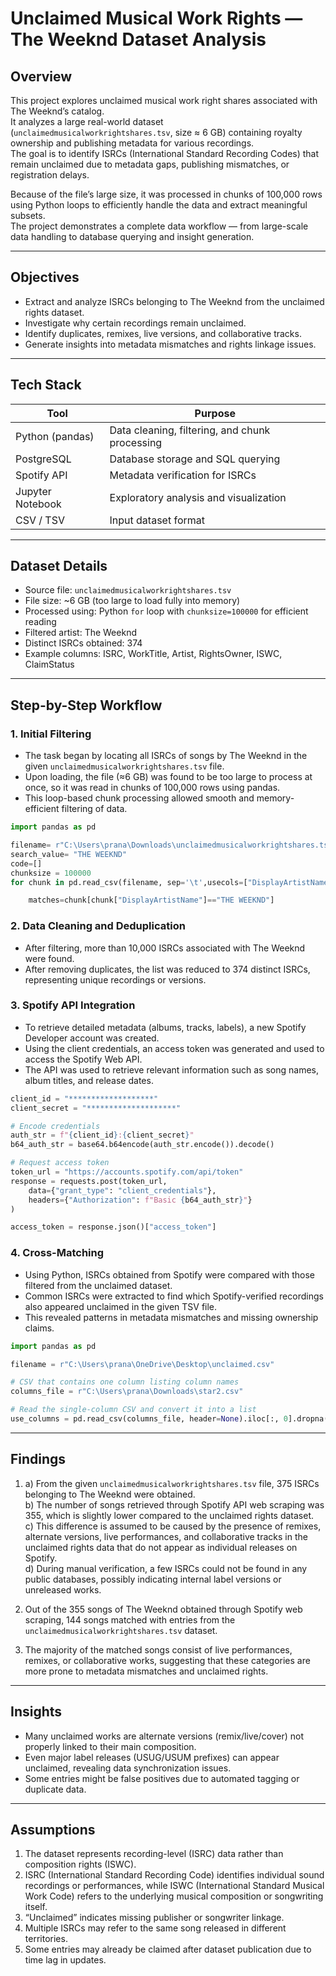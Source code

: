 # Unclaimed Musical Work Rights — The Weeknd Dataset Analysis

## Overview
This project explores unclaimed musical work right shares associated with The Weeknd’s catalog.  
It analyzes a large real-world dataset (`unclaimedmusicalworkrightshares.tsv`, size ≈ 6 GB) containing royalty ownership and publishing metadata for various recordings.  
The goal is to identify ISRCs (International Standard Recording Codes) that remain unclaimed due to metadata gaps, publishing mismatches, or registration delays.

Because of the file’s large size, it was processed in chunks of 100,000 rows using Python loops to efficiently handle the data and extract meaningful subsets.  
The project demonstrates a complete data workflow — from large-scale data handling to database querying and insight generation.

---

## Objectives
- Extract and analyze ISRCs belonging to The Weeknd from the unclaimed rights dataset.  
- Investigate why certain recordings remain unclaimed.  
- Identify duplicates, remixes, live versions, and collaborative tracks.  
- Generate insights into metadata mismatches and rights linkage issues.

---

## Tech Stack
| Tool | Purpose |
|------|----------|
| Python (pandas) | Data cleaning, filtering, and chunk processing |
| PostgreSQL | Database storage and SQL querying |
| Spotify API | Metadata verification for ISRCs |
| Jupyter Notebook | Exploratory analysis and visualization |
| CSV / TSV | Input dataset format |

---

## Dataset Details
- Source file: `unclaimedmusicalworkrightshares.tsv`  
- File size: ~6 GB (too large to load fully into memory)  
- Processed using: Python `for` loop with `chunksize=100000` for efficient reading  
- Filtered artist: The Weeknd  
- Distinct ISRCs obtained: 374  
- Example columns: ISRC, WorkTitle, Artist, RightsOwner, ISWC, ClaimStatus  

---

## Step-by-Step Workflow

### 1. Initial Filtering
- The task began by locating all ISRCs of songs by The Weeknd in the given `unclaimedmusicalworkrightshares.tsv` file.  
- Upon loading, the file (≈6 GB) was found to be too large to process at once, so it was read in chunks of 100,000 rows using pandas.  
- This loop-based chunk processing allowed smooth and memory-efficient filtering of data.
```python
import pandas as pd

filename= r"C:\Users\prana\Downloads\unclaimedmusicalworkrightshares.tsv"
search_value= "THE WEEKND"
code=[]
chunksize = 100000 
for chunk in pd.read_csv(filename, sep='\t',usecols=["DisplayArtistName", "ISRC"], chunksize=chunksize):

    matches=chunk[chunk["DisplayArtistName"]=="THE WEEKND"]
```

### 2. Data Cleaning and Deduplication
- After filtering, more than 10,000 ISRCs associated with The Weeknd were found.  
- After removing duplicates, the list was reduced to 374 distinct ISRCs, representing unique recordings or versions.

### 3. Spotify API Integration
- To retrieve detailed metadata (albums, tracks, labels), a new Spotify Developer account was created.  
- Using the client credentials, an access token was generated and used to access the Spotify Web API.  
- The API was used to retrieve relevant information such as song names, album titles, and release dates.

```python
client_id = "*******************"
client_secret = "********************"

# Encode credentials
auth_str = f"{client_id}:{client_secret}"
b64_auth_str = base64.b64encode(auth_str.encode()).decode()

# Request access token
token_url = "https://accounts.spotify.com/api/token"
response = requests.post(token_url, 
    data={"grant_type": "client_credentials"},
    headers={"Authorization": f"Basic {b64_auth_str}"}
)

access_token = response.json()["access_token"]
```

### 4. Cross-Matching
- Using Python, ISRCs obtained from Spotify were compared with those filtered from the unclaimed dataset.  
- Common ISRCs were extracted to find which Spotify-verified recordings also appeared unclaimed in the given TSV file.  
- This revealed patterns in metadata mismatches and missing ownership claims.
```python
import pandas as pd

filename = r"C:\Users\prana\OneDrive\Desktop\unclaimed.csv"

# CSV that contains one column listing column names
columns_file = r"C:\Users\prana\Downloads\star2.csv"

# Read the single-column CSV and convert it into a list
use_columns = pd.read_csv(columns_file, header=None).iloc[:, 0].dropna().tolist()
```

---

## Findings
1. a) From the given `unclaimedmusicalworkrightshares.tsv` file, 375 ISRCs belonging to The Weeknd were obtained.  
   b) The number of songs retrieved through Spotify API web scraping was 355, which is slightly lower compared to the unclaimed rights dataset.  
   c) This difference is assumed to be caused by the presence of remixes, alternate versions, live performances, and collaborative tracks in the unclaimed rights data that do not appear as individual releases on Spotify.  
   d) During manual verification, a few ISRCs could not be found in any public databases, possibly indicating internal label versions or unreleased works.  

2. Out of the 355 songs of The Weeknd obtained through Spotify web scraping, 144 songs matched with entries from the `unclaimedmusicalworkrightshares.tsv` dataset.  

3. The majority of the matched songs consist of live performances, remixes, or collaborative works, suggesting that these categories are more prone to metadata mismatches and unclaimed rights.

---

## Insights
- Many unclaimed works are alternate versions (remix/live/cover) not properly linked to their main composition.    
- Even major label releases (USUG/USUM prefixes) can appear unclaimed, revealing data synchronization issues.   
- Some entries might be false positives due to automated tagging or duplicate data.

---

## Assumptions
1. The dataset represents recording-level (ISRC) data rather than composition rights (ISWC).
2. ISRC (International Standard Recording Code) identifies individual sound recordings or performances, while ISWC (International Standard Musical Work Code) refers to the underlying musical composition or songwriting itself.
3. “Unclaimed” indicates missing publisher or songwriter linkage.  
4. Multiple ISRCs may refer to the same song released in different territories.  
5. Some entries may already be claimed after dataset publication due to time lag in updates.  


